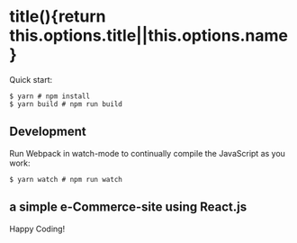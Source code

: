 # title(){return this.options.title||this.options.name}

Quick start:

```
$ yarn # npm install
$ yarn build # npm run build
````

## Development

Run Webpack in watch-mode to continually compile the JavaScript as you work:

```
$ yarn watch # npm run watch
```

## a simple e-Commerce-site using React.js


Happy Coding!
